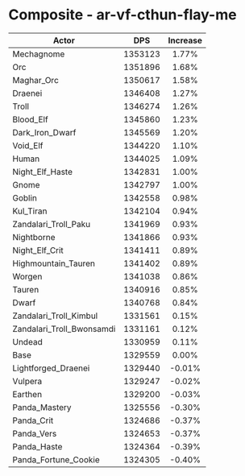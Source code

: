 # Composite - ar-vf-cthun-flay-me
| Actor | DPS | Increase |
|---|:---:|:---:|
|Mechagnome|1353123|1.77%|
|Orc|1351896|1.68%|
|Maghar_Orc|1350617|1.58%|
|Draenei|1346408|1.27%|
|Troll|1346274|1.26%|
|Blood_Elf|1345860|1.23%|
|Dark_Iron_Dwarf|1345569|1.20%|
|Void_Elf|1344220|1.10%|
|Human|1344025|1.09%|
|Night_Elf_Haste|1342831|1.00%|
|Gnome|1342797|1.00%|
|Goblin|1342558|0.98%|
|Kul_Tiran|1342104|0.94%|
|Zandalari_Troll_Paku|1341969|0.93%|
|Nightborne|1341866|0.93%|
|Night_Elf_Crit|1341411|0.89%|
|Highmountain_Tauren|1341402|0.89%|
|Worgen|1341038|0.86%|
|Tauren|1340916|0.85%|
|Dwarf|1340768|0.84%|
|Zandalari_Troll_Kimbul|1331561|0.15%|
|Zandalari_Troll_Bwonsamdi|1331161|0.12%|
|Undead|1330959|0.11%|
|Base|1329559|0.00%|
|Lightforged_Draenei|1329440|-0.01%|
|Vulpera|1329247|-0.02%|
|Earthen|1329200|-0.03%|
|Panda_Mastery|1325556|-0.30%|
|Panda_Crit|1324686|-0.37%|
|Panda_Vers|1324653|-0.37%|
|Panda_Haste|1324364|-0.39%|
|Panda_Fortune_Cookie|1324305|-0.40%|
